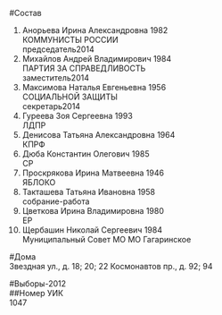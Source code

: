 #Состав  
1. Анорьева Ирина Александровна 1982  
    КОММУНИСТЫ РОССИИ  
    председатель2014  
2. Михайлов Андрей Владимирович 1984  
    ПАРТИЯ ЗА СПРАВЕДЛИВОСТЬ  
    заместитель2014  
3. Максимова Наталья Евгеньевна 1956  
    СОЦИАЛЬНОЙ ЗАЩИТЫ  
    секретарь2014  
4. Гуреева Зоя Сергеевна 1993  
    ЛДПР  
5. Денисова Татьяна Александровна 1964  
    КПРФ  
6. Дюба Константин Олегович 1985  
    СР  
7. Проскрякова Ирина Матвеевна 1946  
    ЯБЛОКО  
8. Такташева Татьяна Ивановна 1958  
    собрание-работа  
9. Цветкова Ирина Владимировна 1980  
    ЕР  
10. Щербашин Николай Сергеевич 1984  
    Муниципальный Совет МО МО Гагаринское  
  
#Дома  
Звездная ул., д. 18; 20; 22 Космонавтов пр., д. 92; 94  
  
#Выборы-2012  
##Номер УИК  
1047  
